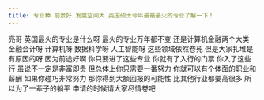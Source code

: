 ```yaml
---
title: 专业棒 前景好 发展空间大 英国硕士今年最最最火的专业了解一下！
---
```

亮哥
英国最火的专业是什么呀
最火的专业万年都不变
还是计算机金融两个大类
金融会计呀
计算机呀
数据科学呀
人工智能呀
这些领域依然卷死
但是大家扎堆是有原因的呀
因为前途好啊
你只要进了这些专业
你就有了入行的门票
你入了这些行
虽说不一定是非富即贵
但总体上你只需要一番努力
你就可以有个体面的职业和薪酬
如果你碰巧非常努力
那你得到大额回报的可能性
比其他行业都要高很多
所以为了一辈子的躺平
申请的时候请大家尽情卷吧

